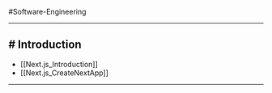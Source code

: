#Software-Engineering 

---
## # Introduction

- [[Next.js_Introduction]]
- [[Next.js_CreateNextApp]]

---
